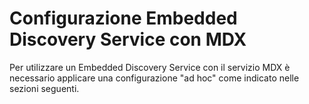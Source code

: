 # Configurazione Embedded Discovery Service con MDX

Per utilizzare un Embedded Discovery Service con il servizio MDX è necessario
applicare una configurazione "ad hoc" come indicato nelle sezioni seguenti.
